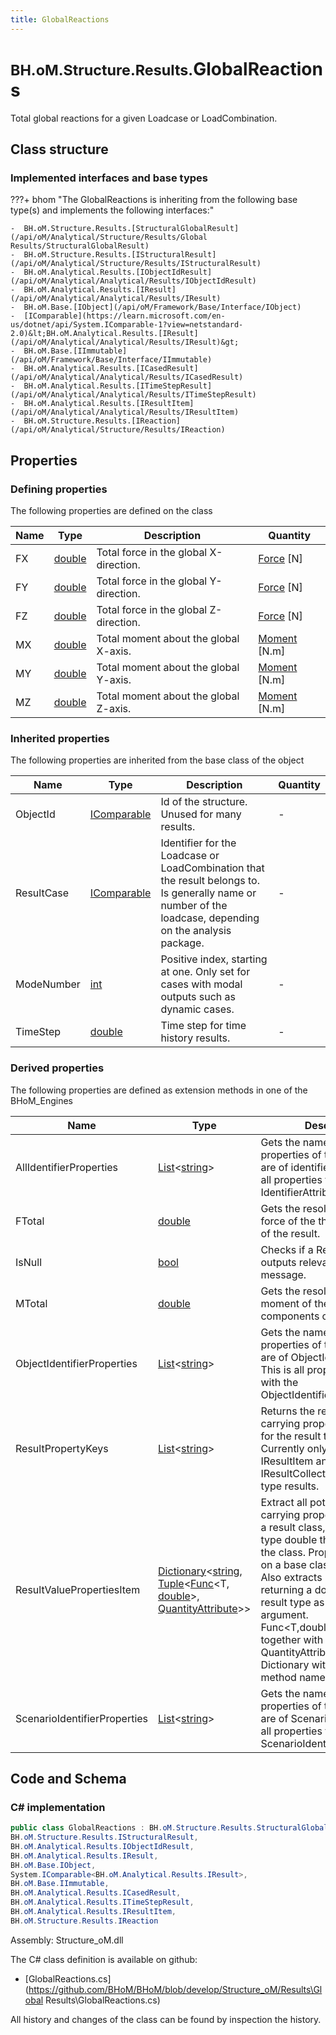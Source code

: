 ```yaml
---
title: GlobalReactions
---
```


# <small>BH.oM.Structure.Results.</small>**GlobalReactions**

Total global reactions for a given Loadcase or LoadCombination.

## Class structure

### Implemented interfaces and base types

???+ bhom "The GlobalReactions is inheriting from the following base type(s) and implements the following interfaces:"

    -  BH.oM.Structure.Results.[StructuralGlobalResult](/api/oM/Analytical/Structure/Results/Global Results/StructuralGlobalResult)
    -  BH.oM.Structure.Results.[IStructuralResult](/api/oM/Analytical/Structure/Results/IStructuralResult)
    -  BH.oM.Analytical.Results.[IObjectIdResult](/api/oM/Analytical/Analytical/Results/IObjectIdResult)
    -  BH.oM.Analytical.Results.[IResult](/api/oM/Analytical/Analytical/Results/IResult)
    -  BH.oM.Base.[IObject](/api/oM/Framework/Base/Interface/IObject)
    -  [IComparable](https://learn.microsoft.com/en-us/dotnet/api/System.IComparable-1?view=netstandard-2.0)&lt;BH.oM.Analytical.Results.[IResult](/api/oM/Analytical/Analytical/Results/IResult)&gt;
    -  BH.oM.Base.[IImmutable](/api/oM/Framework/Base/Interface/IImmutable)
    -  BH.oM.Analytical.Results.[ICasedResult](/api/oM/Analytical/Analytical/Results/ICasedResult)
    -  BH.oM.Analytical.Results.[ITimeStepResult](/api/oM/Analytical/Analytical/Results/ITimeStepResult)
    -  BH.oM.Analytical.Results.[IResultItem](/api/oM/Analytical/Analytical/Results/IResultItem)
    -  BH.oM.Structure.Results.[IReaction](/api/oM/Analytical/Structure/Results/IReaction)


## Properties



### Defining properties

The following properties are defined on the class

| Name             | Type             | Description      | Quantity         |
|------------------|------------------|------------------|------------------|
| FX | [double](https://learn.microsoft.com/en-us/dotnet/api/System.Double?view=netstandard-2.0) | Total force in the global X-direction. | [Force](/api/oM/Dimensional/Quantities/Attributes/Force) [N] |
| FY | [double](https://learn.microsoft.com/en-us/dotnet/api/System.Double?view=netstandard-2.0) | Total force in the global Y-direction. | [Force](/api/oM/Dimensional/Quantities/Attributes/Force) [N] |
| FZ | [double](https://learn.microsoft.com/en-us/dotnet/api/System.Double?view=netstandard-2.0) | Total force in the global Z-direction. | [Force](/api/oM/Dimensional/Quantities/Attributes/Force) [N] |
| MX | [double](https://learn.microsoft.com/en-us/dotnet/api/System.Double?view=netstandard-2.0) | Total moment about the global X-axis. | [Moment](/api/oM/Dimensional/Quantities/Attributes/Moment) [N.m] |
| MY | [double](https://learn.microsoft.com/en-us/dotnet/api/System.Double?view=netstandard-2.0) | Total moment about the global Y-axis. | [Moment](/api/oM/Dimensional/Quantities/Attributes/Moment) [N.m] |
| MZ | [double](https://learn.microsoft.com/en-us/dotnet/api/System.Double?view=netstandard-2.0) | Total moment about the global Z-axis. | [Moment](/api/oM/Dimensional/Quantities/Attributes/Moment) [N.m] |


### Inherited properties
The following properties are inherited from the base class of the object

| Name             | Type             | Description      | Quantity         |
|------------------|------------------|------------------|------------------|
| ObjectId | [IComparable](https://learn.microsoft.com/en-us/dotnet/api/System.IComparable?view=netstandard-2.0) | Id of the structure. Unused for many results. | - |
| ResultCase | [IComparable](https://learn.microsoft.com/en-us/dotnet/api/System.IComparable?view=netstandard-2.0) | Identifier for the Loadcase or LoadCombination that the result belongs to. Is generally name or number of the loadcase, depending on the analysis package. | - |
| ModeNumber | [int](https://learn.microsoft.com/en-us/dotnet/api/System.Int32?view=netstandard-2.0) | Positive index, starting at one. Only set for cases with modal outputs such as dynamic cases. | - |
| TimeStep | [double](https://learn.microsoft.com/en-us/dotnet/api/System.Double?view=netstandard-2.0) | Time step for time history results. | - |


### Derived properties

The following properties are defined as extension methods in one of the BHoM_Engines

| Name             | Type             | Description      | Quantity         | Engine           |
|------------------|------------------|------------------|------------------|------------------|
| AllIdentifierProperties | [List](https://learn.microsoft.com/en-us/dotnet/api/System.Collections.Generic.List-1?view=netstandard-2.0)&lt;[string](https://learn.microsoft.com/en-us/dotnet/api/System.String?view=netstandard-2.0)&gt; | Gets the name of all properties of the result that are of identifier types. This is all properties tagged with any IdentifierAttribute. | - | Results_Engine |
| FTotal | [double](https://learn.microsoft.com/en-us/dotnet/api/System.Double?view=netstandard-2.0) | Gets the resolved reaction force of the three components of the result. | [Force](/api/oM/Dimensional/Quantities/Attributes/Force) [N] | Structure_Engine |
| IsNull | [bool](https://learn.microsoft.com/en-us/dotnet/api/System.Boolean?view=netstandard-2.0) | Checks if a Result is null and outputs relevant error message. | - | Results_Engine |
| MTotal | [double](https://learn.microsoft.com/en-us/dotnet/api/System.Double?view=netstandard-2.0) | Gets the resolved reaction moment of the three components of the result. | [Moment](/api/oM/Dimensional/Quantities/Attributes/Moment) [N.m] | Structure_Engine |
| ObjectIdentifierProperties | [List](https://learn.microsoft.com/en-us/dotnet/api/System.Collections.Generic.List-1?view=netstandard-2.0)&lt;[string](https://learn.microsoft.com/en-us/dotnet/api/System.String?view=netstandard-2.0)&gt; | Gets the name of all properties of the result that are of ObjectIdentifier types. This is all properties tagged with the ObjectIdentifierAttribute. | - | Results_Engine |
| ResultPropertyKeys | [List](https://learn.microsoft.com/en-us/dotnet/api/System.Collections.Generic.List-1?view=netstandard-2.0)&lt;[string](https://learn.microsoft.com/en-us/dotnet/api/System.String?view=netstandard-2.0)&gt; | Returns the result value carrying properties available for the result type provided. Currently only supported for IResultItem and IResultCollection&lt;IResultItem&gt; type results. | - | Results_Engine |
| ResultValuePropertiesItem | [Dictionary](https://learn.microsoft.com/en-us/dotnet/api/System.Collections.Generic.Dictionary-2?view=netstandard-2.0)&lt;[string](https://learn.microsoft.com/en-us/dotnet/api/System.String?view=netstandard-2.0), [Tuple](https://learn.microsoft.com/en-us/dotnet/api/System.Tuple-2?view=netstandard-2.0)&lt;[Func](https://learn.microsoft.com/en-us/dotnet/api/System.Func-2?view=netstandard-2.0)&lt;T, [double](https://learn.microsoft.com/en-us/dotnet/api/System.Double?view=netstandard-2.0)&gt;, [QuantityAttribute](/api/oM/Dimensional/Quantities/Attributes/Abstract/QuantityAttribute)&gt;&gt; | Extract all potential result carrying property getters from a result class, i.e. properties of type double that is defined on the class. Properties defined on a base class are ignored.<br>Also extracts methods returning a double that has the result type as the only argument.<br>Func&lt;T,double&gt; returned together with corresponding QuantityAttribute in a Dictionary with the property or method name as the Key. | - | Results_Engine |
| ScenarioIdentifierProperties | [List](https://learn.microsoft.com/en-us/dotnet/api/System.Collections.Generic.List-1?view=netstandard-2.0)&lt;[string](https://learn.microsoft.com/en-us/dotnet/api/System.String?view=netstandard-2.0)&gt; | Gets the name of all properties of the result that are of Scenario types. This is all properties tagged with the ScenarioIdentifierAttribute. | - | Results_Engine |


## Code and Schema

### C# implementation

``` C# title="C#"
public class GlobalReactions : BH.oM.Structure.Results.StructuralGlobalResult,
BH.oM.Structure.Results.IStructuralResult,
BH.oM.Analytical.Results.IObjectIdResult,
BH.oM.Analytical.Results.IResult,
BH.oM.Base.IObject,
System.IComparable<BH.oM.Analytical.Results.IResult>,
BH.oM.Base.IImmutable,
BH.oM.Analytical.Results.ICasedResult,
BH.oM.Analytical.Results.ITimeStepResult,
BH.oM.Analytical.Results.IResultItem,
BH.oM.Structure.Results.IReaction
```

Assembly: Structure_oM.dll

The C# class definition is available on github:

- [GlobalReactions.cs](https://github.com/BHoM/BHoM/blob/develop/Structure_oM/Results\Global Results\GlobalReactions.cs)

All history and changes of the class can be found by inspection the history.
